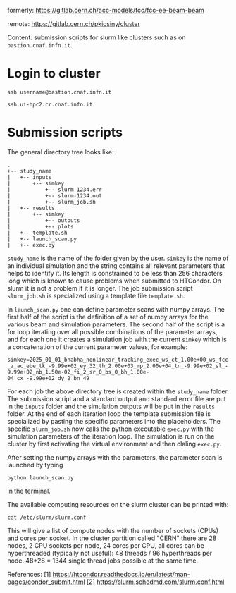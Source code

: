 formerly: https://gitlab.cern.ch/acc-models/fcc/fcc-ee-beam-beam

remote: https://gitlab.cern.ch/pkicsiny/cluster

Content: submission scripts for slurm like clusters such as on `bastion.cnaf.infn.it`. 


# Login to cluster

`ssh username@bastion.cnaf.infn.it`

`ssh ui-hpc2.cr.cnaf.infn.it`

# Submission scripts

The general directory tree looks like:

```
.
+-- study_name
|   +-- inputs
|       +-- simkey
|           +-- slurm-1234.err
|           +-- slurm-1234.out
|           +-- slurm_job.sh
|   +-- results
|       +-- simkey
|           +-- outputs
|           +-- plots
|   +-- template.sh
|   +-- launch_scan.py
|   +-- exec.py
```

`study_name` is the name of the folder given by the user. `simkey` is the name of an individual simulation and the string contains all relevant parameters that helps to identify it. Its length is constrained to be less than 256 characters long which is known to cause problems when submitted to HTCondor. On slurm it is not a problem if it is longer. The job submission script `slurm_job.sh` is specialized using a template file `template.sh`. 

In `launch_scan.py` one can define parameter scans with numpy arrays. The first half of the script is the definition of a set of numpy arrays for the various beam and simulation parameters. The second half of the script is a for loop iterating over all possible combinations of the parameter arrays, and for each one it creates a simulation job with the current `simkey` which is a concatenation of the current parameter values, for example: 

`simkey=2025_01_01_bhabha_nonlinear_tracking_exec_ws_ct_1.00e+00_ws_fcc_z_ac_ebe_tk_-9.99e+02_ey_32_th_2.00e+03_mp_2.00e+04_tn_-9.99e+02_sl_-9.99e+02_nb_1.50e-02_fi_2_sr_0_bs_0_bh_1.00e-04_cx_-9.99e+02_dy_2_bn_49`

For each job the above directory tree is created within the `study_name` folder. The submission script and a standard output and standard error file are put in the `inputs` folder and the simulation outputs will be put in the `results` folder. At the end of each iteration loop the template submission file is specialized by pasting the specific parameters into the placeholders. The specific `slurm_job.sh` now calls the python executable `exec.py` with the simulation parameters of the iteration loop. The simulation is run on the cluster by first activating the virtual environment and then claling `exec.py`.

After setting the numpy arrays with the parameters, the parameter scan is launched by typing 

`python launch_scan.py`

in the terminal.

The available computing resources on the slurm cluster can be printed with:

`cat /etc/slurm/slurm.conf`

This will give a list of compute nodes with the number of sockets (CPUs) and cores per socket. In the cluster partition called "CERN" there are 28 nodes, 2 CPU sockets per node, 24 cores per CPU, all cores can be hyperthreaded (typically not useful): 48 threads / 96 hyperthreads per node. 48*28 = 1344 single thread jobs possible at the same time.

References:
[1] https://htcondor.readthedocs.io/en/latest/man-pages/condor_submit.html
[2] https://slurm.schedmd.com/slurm.conf.html
